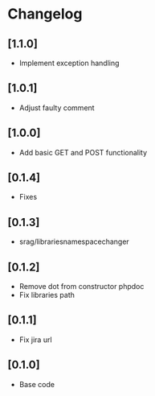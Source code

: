 # Changelog

## [1.1.0]
- Implement exception handling

## [1.0.1]
- Adjust faulty comment

## [1.0.0]
- Add basic GET and POST functionality

## [0.1.4]
- Fixes

## [0.1.3]
- srag/librariesnamespacechanger

## [0.1.2]
- Remove dot from constructor phpdoc
- Fix libraries path

## [0.1.1]
- Fix jira url

## [0.1.0]
- Base code
